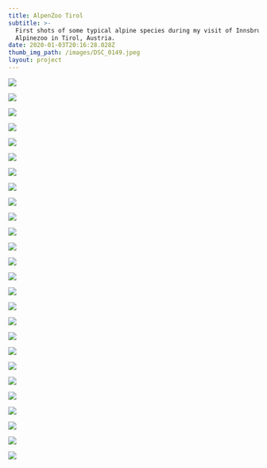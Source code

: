 ```yaml
---
title: AlpenZoo Tirol
subtitle: >-
  First shots of some typical alpine species during my visit of Innsbruck
  Alpinezoo in Tirol, Austria.
date: 2020-01-03T20:16:28.028Z
thumb_img_path: /images/DSC_0149.jpeg
layout: project
---
```

![](/images/DSC_0079.jpeg)

![](/images/DSC_0082.jpeg)

![](/images/DSC_0083.jpeg)

![](/images/DSC_0093.jpeg)

![](/images/DSC_0098.jpeg)

![](/images/DSC_0106.jpeg)

![](/images/DSC_0107.jpeg)

![](/images/DSC_0111.jpeg)

![](/images/DSC_0120.jpeg)

![](/images/DSC_0123.jpeg)

![](/images/DSC_0149.jpeg)

![](/images/DSC_0153.jpeg)

![](/images/DSC_0155.jpeg)

![](/images/DSC_0158.jpeg)

![](/images/DSC_0169.jpeg)

![](/images/DSC_0175.jpeg)

![](/images/DSC_0188.jpeg)

![](/images/DSC_0210.jpeg)

![](/images/DSC_0220.jpeg)

![](/images/DSC_0224.jpeg)

![](/images/DSC_0227.jpeg)

![](/images/DSC_0236.jpeg)

![](/images/DSC_0243.jpeg)

![](/images/DSC_0266.jpeg)

![](/images/DSC_0285.jpeg)

![](/images/DSC_0289.jpeg)
